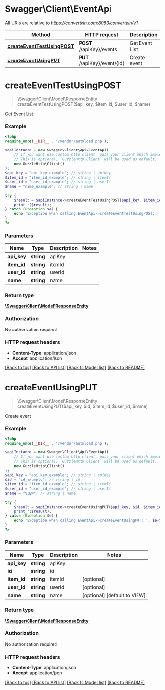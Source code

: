 # Swagger\Client\EventApi

All URIs are relative to *https://convertein.com:8083/convertein/v1*

Method | HTTP request | Description
------------- | ------------- | -------------
[**createEventTestUsingPOST**](EventApi.md#createEventTestUsingPOST) | **POST** /{apiKey}/events | Get Event List
[**createEventUsingPUT**](EventApi.md#createEventUsingPUT) | **PUT** /{apiKey}/event/{id} | Create event


# **createEventTestUsingPOST**
> \Swagger\Client\Model\ResponseEntity createEventTestUsingPOST($api_key, $item_id, $user_id, $name)

Get Event List

### Example
```php
<?php
require_once(__DIR__ . '/vendor/autoload.php');

$apiInstance = new Swagger\Client\Api\EventApi(
    // If you want use custom http client, pass your client which implements `GuzzleHttp\ClientInterface`.
    // This is optional, `GuzzleHttp\Client` will be used as default.
    new GuzzleHttp\Client()
);
$api_key = "api_key_example"; // string | apiKey
$item_id = "item_id_example"; // string | itemId
$user_id = "user_id_example"; // string | userId
$name = "name_example"; // string | name

try {
    $result = $apiInstance->createEventTestUsingPOST($api_key, $item_id, $user_id, $name);
    print_r($result);
} catch (Exception $e) {
    echo 'Exception when calling EventApi->createEventTestUsingPOST: ', $e->getMessage(), PHP_EOL;
}
?>
```

### Parameters

Name | Type | Description  | Notes
------------- | ------------- | ------------- | -------------
 **api_key** | **string**| apiKey |
 **item_id** | **string**| itemId |
 **user_id** | **string**| userId |
 **name** | **string**| name |

### Return type

[**\Swagger\Client\Model\ResponseEntity**](../Model/ResponseEntity.md)

### Authorization

No authorization required

### HTTP request headers

 - **Content-Type**: application/json
 - **Accept**: application/json

[[Back to top]](#) [[Back to API list]](../../README.md#documentation-for-api-endpoints) [[Back to Model list]](../../README.md#documentation-for-models) [[Back to README]](../../README.md)

# **createEventUsingPUT**
> \Swagger\Client\Model\ResponseEntity createEventUsingPUT($api_key, $id, $item_id, $user_id, $name)

Create event

### Example
```php
<?php
require_once(__DIR__ . '/vendor/autoload.php');

$apiInstance = new Swagger\Client\Api\EventApi(
    // If you want use custom http client, pass your client which implements `GuzzleHttp\ClientInterface`.
    // This is optional, `GuzzleHttp\Client` will be used as default.
    new GuzzleHttp\Client()
);
$api_key = "api_key_example"; // string | apiKey
$id = "id_example"; // string | id
$item_id = "item_id_example"; // string | itemId
$user_id = "user_id_example"; // string | userId
$name = "VIEW"; // string | name

try {
    $result = $apiInstance->createEventUsingPUT($api_key, $id, $item_id, $user_id, $name);
    print_r($result);
} catch (Exception $e) {
    echo 'Exception when calling EventApi->createEventUsingPUT: ', $e->getMessage(), PHP_EOL;
}
?>
```

### Parameters

Name | Type | Description  | Notes
------------- | ------------- | ------------- | -------------
 **api_key** | **string**| apiKey |
 **id** | **string**| id |
 **item_id** | **string**| itemId | [optional]
 **user_id** | **string**| userId | [optional]
 **name** | **string**| name | [optional] [default to VIEW]

### Return type

[**\Swagger\Client\Model\ResponseEntity**](../Model/ResponseEntity.md)

### Authorization

No authorization required

### HTTP request headers

 - **Content-Type**: application/json
 - **Accept**: application/json

[[Back to top]](#) [[Back to API list]](../../README.md#documentation-for-api-endpoints) [[Back to Model list]](../../README.md#documentation-for-models) [[Back to README]](../../README.md)

